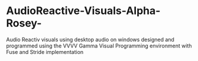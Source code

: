 # AudioReactive-Visuals-Alpha-Rosey-
Audio Reactiv visuals using desktop audio on windows designed and programmed using the VVVV Gamma Visual Programming environment with Fuse and Stride implementation
